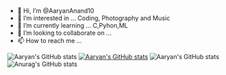- 👋 Hi, I’m @AaryanAnand10
- 👀 I’m interested in ... Coding, Photography and Music 
- 🌱 I’m currently learning ... C,Pyhon,ML
- 💞️ I’m looking to collaborate on ...
- 📫 How to reach me ... 

<!---
AaryanAnand10/AaryanAnand10 is a ✨ special ✨ repository because its `README.md` (this file) appears on your GitHub profile.
You can click the Preview link to take a look at your changes.
--->
![Aaryan's GitHub stats](https://github-readme-stats.vercel.app/api?username=AaryanAnand10&show_icons=true&theme=dark)
[![Aaryan's GitHub stats](https://github-readme-stats.vercel.app/api?username=AaryanAnand10)](https://github.com/anuraghazra/github-readme-stats)
![Aaryan's GitHub stats](https://github-readme-stats.vercel.app/api?username=AaryanAnand10&show=reviews,discussions_started,discussions_answered,prs_merged,prs_merged_percentage)
![Anurag's GitHub stats](https://github-readme-stats.vercel.app/api?username=AaryanAnand10&show_icons=true)
